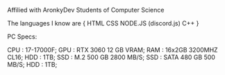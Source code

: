 Affilied with AronkyDev
Students of Computer Science

The languages I know are { 
HTML
CSS
NODE.JS (discord.js)
C++ 
}

PC Specs:

CPU : 17-17000F; 
GPU : RTX 3060 12 GB VRAM; 
RAM : 16x2GB 3200MHZ CL16; 
HDD : 1TB; 
SSD : M.2 500 GB 2800 MB/S; 
SSD : SATA 480 GB 500 MB/S; 
HDD : 1TB; 
